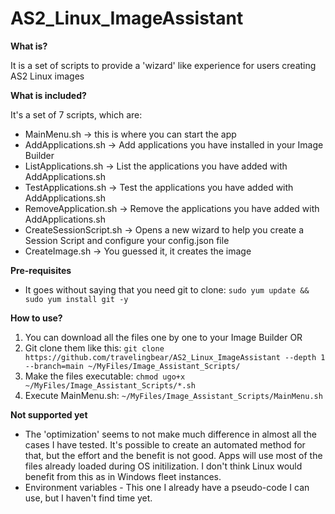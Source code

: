 # AS2_Linux_ImageAssistant

**What is?**

It is a set of scripts to provide a 'wizard' like experience for users creating AS2 Linux images

**What is included?**

It's a set of 7 scripts, which are:
   - MainMenu.sh -> this is where you can start the app
   - AddApplications.sh -> Add applications you have installed in your Image Builder
   - ListApplications.sh -> List the applications you have added with AddApplications.sh
   - TestApplications.sh -> Test the applications you have added with AddApplications.sh
   - RemoveApplication.sh -> Remove the applications you have added with AddApplications.sh
   - CreateSessionScript.sh -> Opens a new wizard to help you create a Session Script and configure your config.json file
   - CreateImage.sh -> You guessed it, it creates the image

**Pre-requisites**
 - It goes without saying that you need git to clone: ```sudo yum update && sudo yum install git -y```

**How to use?**

  1. You can download all the files one by one to your Image Builder OR
  2. Git clone them like this: ```git clone https://github.com/travelingbear/AS2_Linux_ImageAssistant --depth 1 --branch=main ~/MyFiles/Image_Assistant_Scripts/```
  3. Make the files executable: ```chmod ugo+x ~/MyFiles/Image_Assistant_Scripts/*.sh```
  4. Execute MainMenu.sh: ```~/MyFiles/Image_Assistant_Scripts/MainMenu.sh```

**Not supported yet**

 - The 'optimization' seems to not make much difference in almost all the cases I have tested. It's possible to create an automated method for that, but the effort and the benefit is not good. Apps will use most of the files already loaded during OS initilization. I don't think Linux would benefit from this as in Windows fleet instances.
 - Environment variables - This one I already have a pseudo-code I can use, but I haven't find time yet.
